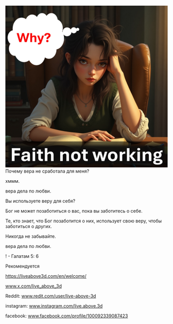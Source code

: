 ![Video cover image](../Slide1.jpeg)
Почему вера не сработала для меня?

хммм.

вера дела по любви.

Вы используете веру для себя?

Бог не может позаботиться о вас, пока вы заботитесь о себе.

Те, кто знает, что Бог позаботится о них, использует свою веру, чтобы заботиться о других.

Никогда не забывайте.

вера дела по любви.

! - Галатам 5: 6


Рекомендуется

https://liveabove3d.com/en/welcome/


www.x.com/live_above_3d

Reddit: www.redit.com/user/live-above-3d


instagram: www.instagram.com/live.above.3d

facebook: www.facebook.com/profile/100092339087423





